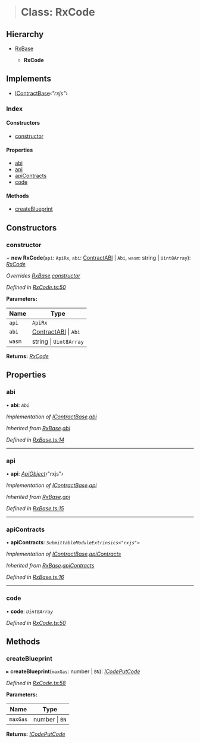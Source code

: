 > # Class: RxCode

## Hierarchy

* [RxBase](_rxbase_.rxbase.md)

  * **RxCode**

## Implements

* [IContractBase](../interfaces/_types_.icontractbase.md)‹*"rxjs"*›

### Index

#### Constructors

* [constructor](_rxcode_.rxcode.md#constructor)

#### Properties

* [abi](_rxcode_.rxcode.md#abi)
* [api](_rxcode_.rxcode.md#api)
* [apiContracts](_rxcode_.rxcode.md#apicontracts)
* [code](_rxcode_.rxcode.md#code)

#### Methods

* [createBlueprint](_rxcode_.rxcode.md#createblueprint)

## Constructors

###  constructor

\+ **new RxCode**(`api`: `ApiRx`, `abi`: [ContractABI](../modules/_types_.md#contractabi) | `Abi`, `wasm`: string | `Uint8Array`): *[RxCode](_rxcode_.rxcode.md)*

*Overrides [RxBase](_rxbase_.rxbase.md).[constructor](_rxbase_.rxbase.md#constructor)*

*Defined in [RxCode.ts:50](https://github.com/polkadot-js/api/blob/01eaef2/packages/api-contract/src/RxCode.ts#L50)*

**Parameters:**

Name | Type |
------ | ------ |
`api` | `ApiRx` |
`abi` | [ContractABI](../modules/_types_.md#contractabi) \| `Abi` |
`wasm` | string \| `Uint8Array` |

**Returns:** *[RxCode](_rxcode_.rxcode.md)*

## Properties

###  abi

• **abi**: *`Abi`*

*Implementation of [IContractBase](../interfaces/_types_.icontractbase.md).[abi](../interfaces/_types_.icontractbase.md#abi)*

*Inherited from [RxBase](_rxbase_.rxbase.md).[abi](_rxbase_.rxbase.md#abi)*

*Defined in [RxBase.ts:14](https://github.com/polkadot-js/api/blob/01eaef2/packages/api-contract/src/RxBase.ts#L14)*

___

###  api

• **api**: *[ApiObject](../modules/_types_.md#apiobject)‹*"rxjs"*›*

*Implementation of [IContractBase](../interfaces/_types_.icontractbase.md).[api](../interfaces/_types_.icontractbase.md#api)*

*Inherited from [RxBase](_rxbase_.rxbase.md).[api](_rxbase_.rxbase.md#api)*

*Defined in [RxBase.ts:15](https://github.com/polkadot-js/api/blob/01eaef2/packages/api-contract/src/RxBase.ts#L15)*

___

###  apiContracts

• **apiContracts**: *`SubmittableModuleExtrinsics<"rxjs">`*

*Implementation of [IContractBase](../interfaces/_types_.icontractbase.md).[apiContracts](../interfaces/_types_.icontractbase.md#apicontracts)*

*Inherited from [RxBase](_rxbase_.rxbase.md).[apiContracts](_rxbase_.rxbase.md#apicontracts)*

*Defined in [RxBase.ts:16](https://github.com/polkadot-js/api/blob/01eaef2/packages/api-contract/src/RxBase.ts#L16)*

___

###  code

• **code**: *`Uint8Array`*

*Defined in [RxCode.ts:50](https://github.com/polkadot-js/api/blob/01eaef2/packages/api-contract/src/RxCode.ts#L50)*

## Methods

###  createBlueprint

▸ **createBlueprint**(`maxGas`: number | `BN`): *[ICodePutCode](../interfaces/_rxcode_.icodeputcode.md)*

*Defined in [RxCode.ts:58](https://github.com/polkadot-js/api/blob/01eaef2/packages/api-contract/src/RxCode.ts#L58)*

**Parameters:**

Name | Type |
------ | ------ |
`maxGas` | number \| `BN` |

**Returns:** *[ICodePutCode](../interfaces/_rxcode_.icodeputcode.md)*